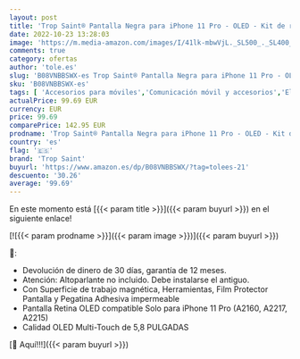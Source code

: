 ```yaml
---
layout: post
title: 'Trop Saint® Pantalla Negra para iPhone 11 Pro - OLED - Kit de reparación con Herramientas  Film Protector Pantalla y Pegatina Adhesiva Impermeable'
date: 2022-10-23 13:28:03
image: 'https://m.media-amazon.com/images/I/41lk-mbwVjL._SL500_._SL400_.jpg'
comments: true
category: ofertas
author: 'tole.es'
slug: 'B08VNBBSWX-es Trop Saint® Pantalla Negra para iPhone 11 Pro - OLED - Kit...'
sku: 'B08VNBBSWX-es'
tags: [ 'Accesorios para móviles','Comunicación móvil y accesorios','Electrónica','Mantenimiento, cuidado y reparaciones de teléfonos móviles','Repuestos para móviles','iphone','trop saint','🇪🇸', ]
actualPrice: 99.69 EUR
currency: EUR
price: 99.69
comparePrice: 142.95 EUR
prodname: 'Trop Saint® Pantalla Negra para iPhone 11 Pro - OLED - Kit de reparación con Herramientas  Film Protector Pantalla y Pegatina Adhesiva Impermeable'
country: 'es'
flag: '🇪🇸'
brand: 'Trop Saint'
buyurl: 'https://www.amazon.es/dp/B08VNBBSWX/?tag=tolees-21'
descuento: '30.26'
average: '99.69'
---
```


En este momento está [{{< param title >}}]({{< param buyurl >}}) en el siguiente enlace!

[![{{< param prodname >}}]({{< param image >}})]({{< param buyurl >}})

🔎:

- Devolución de dinero de 30 días, garantía de 12 meses.
- Atención: Altoparlante no incluido. Debe instalarse el antiguo.
- Con Superficie de trabajo magnética, Herramientas, Film Protector Pantalla y Pegatina Adhesiva impermeable
- Pantalla Retina OLED compatible Solo para iPhone 11 Pro (A2160, A2217, A2215)
- Calidad OLED Multi-Touch de 5,8 PULGADAS

[🛒 Aquí!!!]({{< param buyurl >}})
